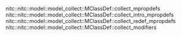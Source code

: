 nitc::nitc::model::model_collect::MClassDef::collect_mpropdefs
nitc::nitc::model::model_collect::MClassDef::collect_intro_mpropdefs
nitc::nitc::model::model_collect::MClassDef::collect_redef_mpropdefs
nitc::nitc::model::model_collect::MClassDef::collect_modifiers